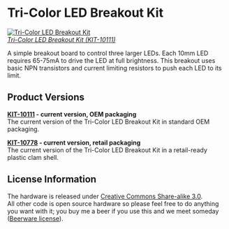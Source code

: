 Tri-Color LED Breakout Kit
==========================

[![Tri-Color LED Breakout Kit](https://dlnmh9ip6v2uc.cloudfront.net/images/products/1/0/7/7/8/10778-07_i_ma.jpg)  
*Tri-Color LED Breakout Kit (KIT-10111)*](https://www.sparkfun.com/products/10111)

A simple breakout board to control three larger LEDs. Each 10mm LED requires 65-75mA to drive the LED at full brightness. This breakout uses basic NPN transistors and current limiting resistors to push each LED to its limit.

Product Versions
----------------

**[KIT-10111](https://www.sparkfun.com/products/10111) - current version, OEM packaging**  
The current version of the Tri-Color LED Breakout Kit in standard OEM packaging.

**[KIT-10778](https://www.sparkfun.com/products/10778) - current version, retail packaging**  
The current version of the Tri-Color LED Breakout Kit in a retail-ready plastic clam shell.

License Information
-------------------

The hardware is released under [Creative Commons Share-alike 3.0](http://creativecommons.org/licenses/by-sa/3.0/).  
All other code is open source hardware so please feel free to do anything you want with it; you buy me a beer if you use this and we meet someday ([Beerware license](http://en.wikipedia.org/wiki/Beerware)).
